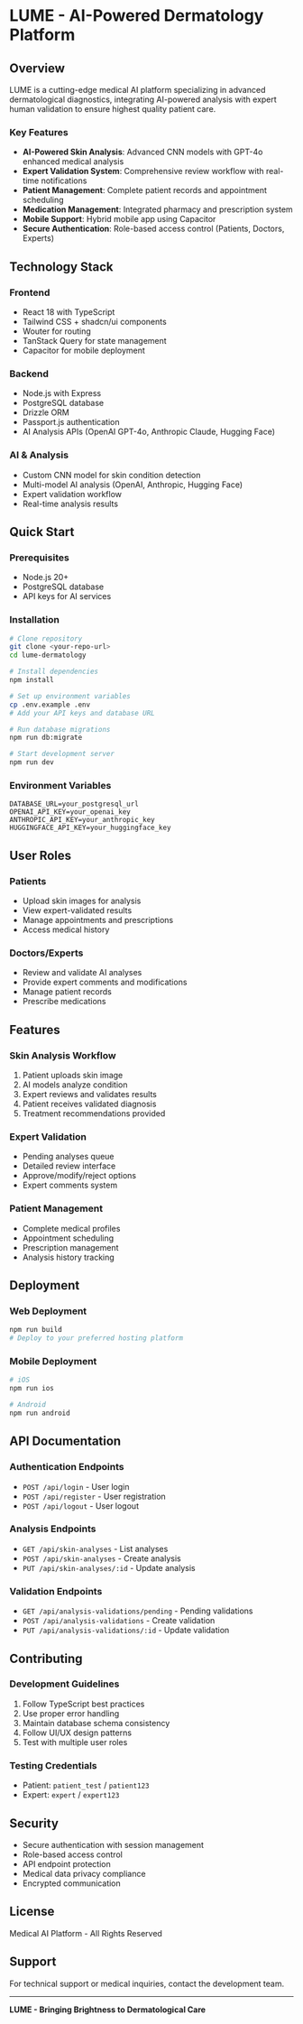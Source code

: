 # LUME - AI-Powered Dermatology Platform

## Overview
LUME is a cutting-edge medical AI platform specializing in advanced dermatological diagnostics, integrating AI-powered analysis with expert human validation to ensure highest quality patient care.

### Key Features
- **AI-Powered Skin Analysis**: Advanced CNN models with GPT-4o enhanced medical analysis
- **Expert Validation System**: Comprehensive review workflow with real-time notifications
- **Patient Management**: Complete patient records and appointment scheduling
- **Medication Management**: Integrated pharmacy and prescription system
- **Mobile Support**: Hybrid mobile app using Capacitor
- **Secure Authentication**: Role-based access control (Patients, Doctors, Experts)

## Technology Stack

### Frontend
- React 18 with TypeScript
- Tailwind CSS + shadcn/ui components
- Wouter for routing
- TanStack Query for state management
- Capacitor for mobile deployment

### Backend
- Node.js with Express
- PostgreSQL database
- Drizzle ORM
- Passport.js authentication
- AI Analysis APIs (OpenAI GPT-4o, Anthropic Claude, Hugging Face)

### AI & Analysis
- Custom CNN model for skin condition detection
- Multi-model AI analysis (OpenAI, Anthropic, Hugging Face)
- Expert validation workflow
- Real-time analysis results

## Quick Start

### Prerequisites
- Node.js 20+
- PostgreSQL database
- API keys for AI services

### Installation
```bash
# Clone repository
git clone <your-repo-url>
cd lume-dermatology

# Install dependencies
npm install

# Set up environment variables
cp .env.example .env
# Add your API keys and database URL

# Run database migrations
npm run db:migrate

# Start development server
npm run dev
```

### Environment Variables
```
DATABASE_URL=your_postgresql_url
OPENAI_API_KEY=your_openai_key
ANTHROPIC_API_KEY=your_anthropic_key
HUGGINGFACE_API_KEY=your_huggingface_key
```

## User Roles

### Patients
- Upload skin images for analysis
- View expert-validated results
- Manage appointments and prescriptions
- Access medical history

### Doctors/Experts
- Review and validate AI analyses
- Provide expert comments and modifications
- Manage patient records
- Prescribe medications

## Features

### Skin Analysis Workflow
1. Patient uploads skin image
2. AI models analyze condition
3. Expert reviews and validates results
4. Patient receives validated diagnosis
5. Treatment recommendations provided

### Expert Validation
- Pending analyses queue
- Detailed review interface
- Approve/modify/reject options
- Expert comments system

### Patient Management
- Complete medical profiles
- Appointment scheduling
- Prescription management
- Analysis history tracking

## Deployment

### Web Deployment
```bash
npm run build
# Deploy to your preferred hosting platform
```

### Mobile Deployment
```bash
# iOS
npm run ios

# Android
npm run android
```

## API Documentation

### Authentication Endpoints
- `POST /api/login` - User login
- `POST /api/register` - User registration
- `POST /api/logout` - User logout

### Analysis Endpoints
- `GET /api/skin-analyses` - List analyses
- `POST /api/skin-analyses` - Create analysis
- `PUT /api/skin-analyses/:id` - Update analysis

### Validation Endpoints
- `GET /api/analysis-validations/pending` - Pending validations
- `POST /api/analysis-validations` - Create validation
- `PUT /api/analysis-validations/:id` - Update validation

## Contributing

### Development Guidelines
1. Follow TypeScript best practices
2. Use proper error handling
3. Maintain database schema consistency
4. Follow UI/UX design patterns
5. Test with multiple user roles

### Testing Credentials
- Patient: `patient_test` / `patient123`
- Expert: `expert` / `expert123`

## Security

- Secure authentication with session management
- Role-based access control
- API endpoint protection
- Medical data privacy compliance
- Encrypted communication

## License
Medical AI Platform - All Rights Reserved

## Support
For technical support or medical inquiries, contact the development team.

---

**LUME - Bringing Brightness to Dermatological Care**